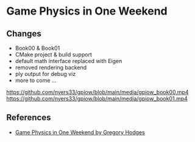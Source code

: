 # Game Physics in One Weekend

## Changes
* Book00 & Book01
* CMake project & build support
* default math interface replaced with Eigen
* removed rendering backend
* ply output for debug viz
* more to come ...

https://github.com/nyers33/gpiow/blob/main/media/gpiow_book00.mp4
https://github.com/nyers33/gpiow/blob/main/media/gpiow_book01.mp4

## References
 * [Game Physics in One Weekend by Gregory Hodges](https://gamephysicsweekend.github.io/)

